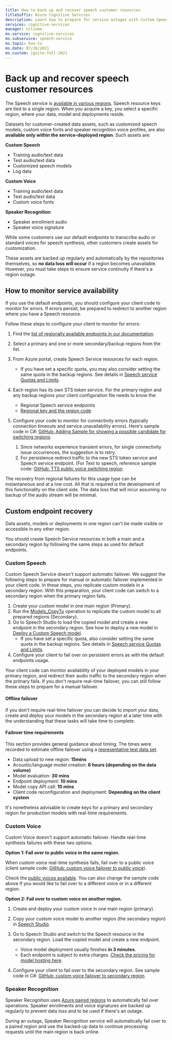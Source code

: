 ```yaml
---
title: How to back up and recover speech customer resources
titleSuffix: Azure Cognitive Services
description: Learn how to prepare for service outages with Custom Speech and Custom Voice.
services: cognitive-services
manager: nitinme
ms.service: cognitive-services
ms.subservice: speech-service
ms.topic: how-to
ms.date: 07/28/2021
ms.custom: ignite-fall-2021
---
```


# Back up and recover speech customer resources

The Speech service is [available in various regions](./regions.md). Speech resource keys are tied to a single region. When you acquire a key, you select a specific region, where your data, model and deployments reside.

Datasets for customer-created data assets, such as customized speech models, custom voice fonts and speaker recognition voice profiles, are also **available only within the service-deployed region**. Such assets are:

**Custom Speech**
-   Training audio/text data
-   Test audio/text data
-   Customized speech models
-   Log data

**Custom Voice**
-   Training audio/text data
-   Test audio/text data
-   Custom voice fonts

**Speaker Recognition**
- Speaker enrollment audio
- Speaker voice signature

While some customers use our default endpoints to transcribe audio or standard voices for speech synthesis, other customers create assets for customization.

These assets are backed up regularly and automatically by the repositories themselves, so **no data loss will occur** if a region becomes unavailable. However, you must take steps to ensure service continuity if there's a region outage.

## How to monitor service availability

If you use the default endpoints, you should configure your client code to monitor for errors. If errors persist, be prepared to redirect to another region where you have a Speech resource.

Follow these steps to configure your client to monitor for errors:

1.  Find the [list of regionally available endpoints in our documentation](./rest-speech-to-text.md).
2.  Select a primary and one or more secondary/backup regions from the list.
3. From Azure portal, create Speech Service resources for each region.
    -  If you have set a specific quota, you may also consider setting the same quota in the backup regions. See details in [Speech service Quotas and Limits](./speech-services-quotas-and-limits.md).

4.  Each region has its own STS token service. For the primary region and any backup regions your client configuration file needs to know the:
    -  Regional Speech service endpoints
    -  [Regional key and the region code](./rest-speech-to-text.md)

5.  Configure your code to monitor for connectivity errors (typically connection timeouts and service unavailability errors). Here's sample code in C#: [GitHub: Adding Sample for showing a possible candidate for switching regions](https://github.com/Azure-Samples/cognitive-services-speech-sdk/blob/fa6428a0837779cbeae172688e0286625e340942/samples/csharp/sharedcontent/console/speech_recognition_samples.cs#L965).

    1.  Since networks experience transient errors, for single connectivity issue occurrences, the suggestion is to retry.
    2.  For persistence redirect traffic to the new STS token service and Speech service endpoint. (For Text to speech, reference sample code: [GitHub: TTS public voice switching region](https://github.com/Azure-Samples/cognitive-services-speech-sdk/blob/master/samples/csharp/sharedcontent/console/speech_synthesis_samples.cs#L880).

The recovery from regional failures for this usage type can be instantaneous and at a low cost. All that is required is the development of this functionality on the client side. The data loss that will incur assuming no backup of the audio stream will be minimal.

## Custom endpoint recovery

Data assets, models or deployments in one region can't be made visible or accessible in any other region.

You should create Speech Service resources in both a main and a secondary region by following the same steps as used for default endpoints.

### Custom Speech

Custom Speech Service doesn't support automatic failover. We suggest the following steps to prepare for manual or automatic failover implemented in your client code. In these steps, you replicate custom models in a secondary region. With this preparation, your client code can switch to a secondary region when the primary region fails.

1.  Create your custom model in one main region (Primary).
2.  Run the [Models_CopyTo](https://eastus.dev.cognitive.microsoft.com/docs/services/speech-to-text-api-v3-1/operations/Models_CopyTo) operation to replicate the custom model to all prepared regions (Secondary).
3.  Go to Speech Studio to load the copied model and create a new endpoint in the secondary region. See how to deploy a new model in [Deploy a Custom Speech model](./how-to-custom-speech-deploy-model.md).
    -  If you have set a specific quota, also consider setting the same quota in the backup regions. See details in [Speech service Quotas and Limits](./speech-services-quotas-and-limits.md).
4.  Configure your client to fail over on persistent errors as with the default endpoints usage.

Your client code can monitor availability of your deployed models in your primary region, and redirect their audio traffic to the secondary region when the primary fails. If you don't require real-time failover, you can still follow these steps to prepare for a manual failover.

#### Offline failover

If you don't require real-time failover you can decide to import your data, create and deploy your models in the secondary region at a later time with the understanding that these tasks will take time to complete.

#### Failover time requirements

This section provides general guidance about timing. The times were recorded to estimate offline failover using a [representative test data set](https://github.com/microsoft/Cognitive-Custom-Speech-Service).

-   Data upload to new region: **15mins**
-   Acoustic/language model creation: **6 hours (depending on the data volume)**
-   Model evaluation: **30 mins**
-   Endpoint deployment: **10 mins**
-   Model copy API call: **10 mins**
-   Client code reconfiguration and deployment: **Depending on the client system**

It's nonetheless advisable to create keys for a primary and secondary region for production models with real-time requirements.

### Custom Voice

Custom Voice doesn't support automatic failover. Handle real-time synthesis failures with these two options.

**Option 1: Fail over to public voice in the same region.**

When custom voice real-time synthesis fails, fail over to a public voice (client sample code: [GitHub: custom voice failover to public voice](https://github.com/Azure-Samples/cognitive-services-speech-sdk/blob/master/samples/csharp/sharedcontent/console/speech_synthesis_samples.cs#L899)).

Check the [public voices available](language-support.md?tabs=tts). You can also change the sample code above if you would like to fail over to a different voice or in a different region.

**Option 2: Fail over to custom voice on another region.**

1.  Create and deploy your custom voice in one main region (primary).
2.  Copy your custom voice model to another region (the secondary region) in [Speech Studio](https://aka.ms/speechstudio/).
3.  Go to Speech Studio and switch to the Speech resource in the secondary region. Load the copied model and create a new endpoint.
    -   Voice model deployment usually finishes **in 3 minutes**.
    -   Each endpoint is subject to extra charges. [Check the pricing for model hosting here](https://azure.microsoft.com/pricing/details/cognitive-services/speech-services/).

4.  Configure your client to fail over to the secondary region. See sample code in C#: [GitHub: custom voice failover to secondary region](https://github.com/Azure-Samples/cognitive-services-speech-sdk/blob/master/samples/csharp/sharedcontent/console/speech_synthesis_samples.cs#L920).

### Speaker Recognition

Speaker Recognition uses [Azure paired regions](../../availability-zones/cross-region-replication-azure.md) to automatically fail over operations. Speaker enrollments and voice signatures are backed up regularly to prevent data loss and to be used if there's an outage.

During an outage, Speaker Recognition service will automatically fail over to a paired region and use the backed-up data to continue processing requests until the main region is back online.
